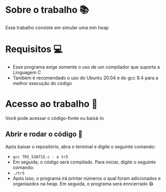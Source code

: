 # Sobre o trabalho 📚
Esse trabalho consiste em simular uma min heap
# Requisitos 💻
- Esse programa exige somente o uso de um compilador que suporta a Linguagem C
- Também é recomendado o uso do Ubuntu 20.04 e do gcc 9.4 para a melhor execução do código
# Acesso ao trabalho 📒
Você pode acessar o código-fonte ou baixá-lo
## Abrir e rodar o código 🔨
Após baixar o repositório, abra o terminal e digite o seguinte comando:
- `gcc TR5_538715.c - o tr5`
- Em seguida, o código será compilado. Para iniciar, digite o seguinte comando:
- `./tr5`
- Após isso, o programa irá printar números o qual foram adicionados e organiazdos na heap. Em seguida, o programa será enncerrado 😄
